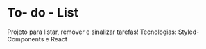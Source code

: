 # To- do - List

Projeto para listar, remover e sinalizar tarefas!
Tecnologias: Styled-Components e React
